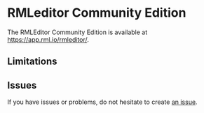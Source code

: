 # RMLeditor Community Edition

The RMLEditor Community Edition is available at https://app.rml.io/rmleditor/.

## Limitations

## Issues

If you have issues or problems,
do not hesitate to create [an issue](https://github.com/RMLio/rmleditor-community/issues/new).
